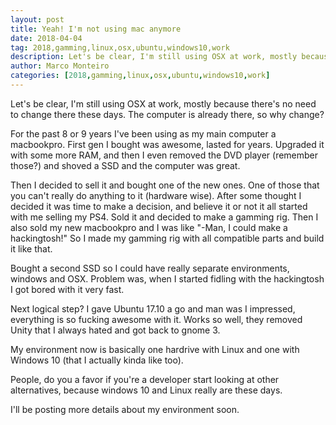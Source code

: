 ```yaml
---
layout: post
title: Yeah! I'm not using mac anymore
date: 2018-04-04
tag: 2018,gamming,linux,osx,ubuntu,windows10,work
description: Let's be clear, I'm still using OSX at work, mostly because there's no need to change there these days. The computer is already there, so why change?
author: Marco Monteiro
categories: [2018,gamming,linux,osx,ubuntu,windows10,work]
---
```


Let's be clear, I'm still using OSX at work, mostly because there's no need to change there these days. The computer is already there, so why change?

For the past 8 or 9 years I've been using as my main computer a macbookpro. First gen I bought was awesome, lasted for years. Upgraded it with some more RAM, and then I even removed the DVD player (remember those?) and shoved a SSD and the computer was great.

<!--more-->

Then I decided to sell it and bought one of the new ones. One of those that you can't really do anything to it (hardware wise). After some thought I decided it was time to make a decision, and believe it or not it all started with me selling my PS4. Sold it and decided to make a gamming rig. Then I also sold my new macbookpro and I was like  "-Man, I could make a hackingtosh!" So I made my gamming rig with all compatible parts and build it like that.

Bought a second SSD so I could have really separate environments, windows and OSX. Problem was, when I started fidling with the hackingtosh I got bored with it very fast.

Next logical step? I gave Ubuntu 17.10 a go and man was I impressed, everything is so fucking awesome with it. Works so well, they removed Unity that I always hated and got back to gnome 3.

My environment now is basically one hardrive with Linux and one with Windows 10 (that I actually kinda like too).

People, do you a favor if you're a developer start looking at other alternatives, because windows 10 and Linux really are these days.

I'll be posting more details about my environment soon.